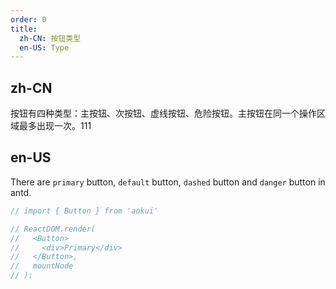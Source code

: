 ```yaml
---
order: 0
title:
  zh-CN: 按钮类型
  en-US: Type
---
```


## zh-CN

按钮有四种类型：主按钮、次按钮、虚线按钮、危险按钮。主按钮在同一个操作区域最多出现一次。111

## en-US

There are `primary` button, `default` button, `dashed` button and `danger` button in antd.

```jsx
// import { Button } from 'aokui'

// ReactDOM.render(
//   <Button>
//     <div>Primary</div>
//   </Button>,
//   mountNode
// );
```
